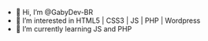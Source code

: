 - 👋 Hi, I’m @GabyDev-BR
- 👀 I’m interested in HTML5 | CSS3 | JS | PHP | Wordpress
- 🌱 I’m currently learning JS and PHP

<!---
GabyDev-BR/GabyDev-BR is a ✨ special ✨ repository because its `README.md` (this file) appears on your GitHub profile.
You can click the Preview link to take a look at your changes.
--->
